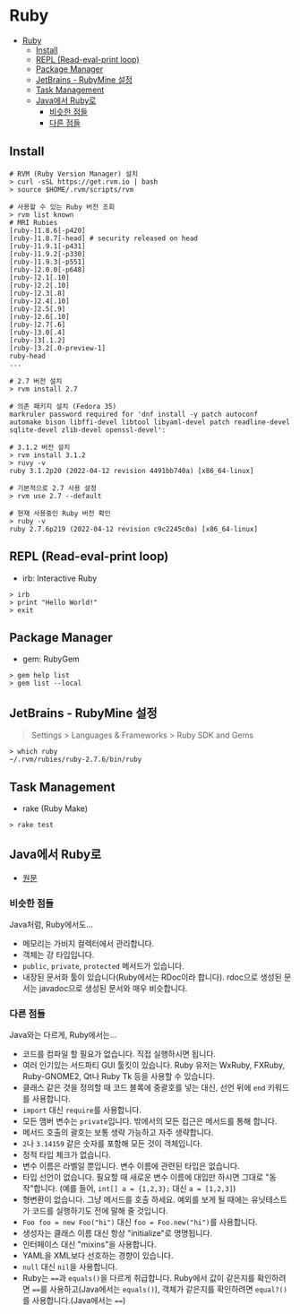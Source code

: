 # Ruby

- [Ruby](#ruby)
  - [Install](#install)
  - [REPL (Read-eval-print loop)](#repl-read-eval-print-loop)
  - [Package Manager](#package-manager)
  - [JetBrains - RubyMine 설정](#jetbrains---rubymine-설정)
  - [Task Management](#task-management)
  - [Java에서 Ruby로](#java에서-ruby로)
    - [비슷한 점들](#비슷한-점들)
    - [다른 점들](#다른-점들)

## Install

```shell
# RVM (Ruby Version Manager) 설치
> curl -sSL https://get.rvm.io | bash
> source $HOME/.rvm/scripts/rvm
```

```shell
# 사용할 수 있는 Ruby 버전 조회
> rvm list known
# MRI Rubies
[ruby-]1.8.6[-p420]
[ruby-]1.8.7[-head] # security released on head
[ruby-]1.9.1[-p431]
[ruby-]1.9.2[-p330]
[ruby-]1.9.3[-p551]
[ruby-]2.0.0[-p648]
[ruby-]2.1[.10]
[ruby-]2.2[.10]
[ruby-]2.3[.8]
[ruby-]2.4[.10]
[ruby-]2.5[.9]
[ruby-]2.6[.10]
[ruby-]2.7[.6]
[ruby-]3.0[.4]
[ruby-]3[.1.2]
[ruby-]3.2[.0-preview-1]
ruby-head
...
```

```shell
# 2.7 버전 설치
> rvm install 2.7

# 의존 패키지 설치 (Fedora 35)
markruler password required for 'dnf install -y patch autoconf automake bison libffi-devel libtool libyaml-devel patch readline-devel sqlite-devel zlib-devel openssl-devel':
```

```shell
# 3.1.2 버전 설치
> rvm install 3.1.2
> ruvy -v
ruby 3.1.2p20 (2022-04-12 revision 4491bb740a) [x86_64-linux]
```

```shell
# 기본적으로 2.7 사용 설정
> rvm use 2.7 --default

# 현재 사용중인 Ruby 버전 확인
> ruby -v
ruby 2.7.6p219 (2022-04-12 revision c9c2245c0a) [x86_64-linux]
```

## REPL (Read-eval-print loop)

- irb: Interactive Ruby

```shell
> irb
> print "Hello World!"
> exit
```

## Package Manager

- gem: RubyGem

```shell
> gem help list
> gem list --local
```

## JetBrains - RubyMine 설정

> Settings > Languages & Frameworks > Ruby SDK and Gems

```shell
> which ruby
~/.rvm/rubies/ruby-2.7.6/bin/ruby
```

## Task Management

- rake (Ruby Make)

```shell
> rake test
```

## Java에서 Ruby로

- [원문](https://www.ruby-lang.org/ko/documentation/ruby-from-other-languages/to-ruby-from-java/)

### 비슷한 점들

Java처럼, Ruby에서도…

- 메모리는 가비지 컬렉터에서 관리합니다.
- 객체는 강 타입입니다.
- `public`, `private`, `protected` 메서드가 있습니다.
- 내장된 문서화 툴이 있습니다(Ruby에서는 RDoc이라 합니다). rdoc으로 생성된 문서는 javadoc으로 생성된 문서와 매우 비슷합니다.

### 다른 점들

Java와는 다르게, Ruby에서는…

- 코드를 컴파일 할 필요가 없습니다. 직접 실행하시면 됩니다.
- 여러 인기있는 서드파티 GUI 툴킷이 있습니다. Ruby 유저는 WxRuby, FXRuby, Ruby-GNOME2, Qt나 Ruby Tk 등을 사용할 수 있습니다.
- 클래스 같은 것을 정의할 때 코드 블록에 중괄호를 넣는 대신, 선언 뒤에 `end` 키워드를 사용합니다.
- `import` 대신 `require`를 사용합니다.
- 모든 맴버 변수는 `private`입니다. 밖에서의 모든 접근은 메서드를 통해 합니다.
- 메서드 호출의 괄호는 보통 생략 가능하고 자주 생략합니다.
- `2`나 `3.14159` 같은 숫자를 포함해 모든 것이 객체입니다.
- 정적 타입 체크가 없습니다.
- 변수 이름은 라벨일 뿐입니다. 변수 이름에 관련된 타입은 없습니다.
- 타입 선언이 없습니다. 필요할 때 새로운 변수 이름에 대입만 하시면 그대로 "동작"합니다. (예를 들어, `int[] a = {1,2,3};` 대신 `a = [1,2,3]`)
- 형변환이 없습니다. 그냥 메서드를 호출 하세요. 예외를 보게 될 때에는 유닛테스트가 코드를 실행하기도 전에 말해 줄 것입니다.
- `Foo foo = new Foo("hi")` 대신 `foo = Foo.new("hi")`를 사용합니다.
- 생성자는 클래스 이름 대신 항상 "initialize"로 명명됩니다.
- 인터페이스 대신 "mixins"을 사용합니다.
- YAML을 XML보다 선호하는 경향이 있습니다.
- `null` 대신 `nil`을 사용합니다.
- Ruby는 `==`과 `equals()`을 다르게 취급합니다. Ruby에서 값이 같은지를 확인하려면 `==`를 사용하고(Java에서는 `equals()`), 객체가 같은지를 확인하려면 `equal?()`를 사용합니다.(Java에서는 `==`)
